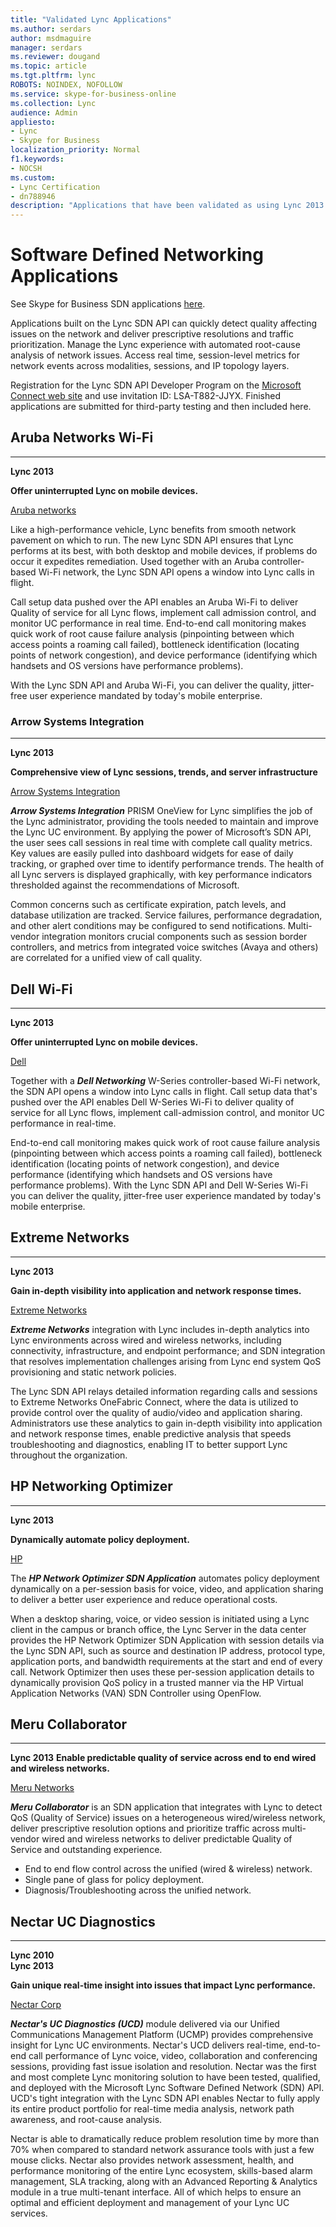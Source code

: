 ```yaml
---
title: "Validated Lync Applications"
ms.author: serdars
author: msdmaguire
manager: serdars
ms.reviewer: dougand
ms.topic: article
ms.tgt.pltfrm: lync
ROBOTS: NOINDEX, NOFOLLOW
ms.service: skype-for-business-online
ms.collection: Lync
audience: Admin
appliesto:
- Lync
- Skype for Business
localization_priority: Normal
f1.keywords:
- NOCSH
ms.custom:
- Lync Certification
- dn788946
description: "Applications that have been validated as using Lync 2013 APIs."
---
```


# Software Defined Networking Applications
See Skype for Business SDN applications [here](../certification/networking-sdn.md).

Applications built on the Lync SDN API can quickly detect quality affecting issues on the network and deliver prescriptive resolutions and traffic prioritization. Manage the Lync experience with automated root-cause analysis of network issues. Access real time, session-level metrics for network events across modalities, sessions, and IP topology layers.

Registration for the Lync SDN API Developer Program on the [Microsoft Connect web site](https://connect.microsoft.com/invitationentry.aspx) and use invitation ID: LSA-T882-JJYX. Finished applications are submitted for third-party testing and then included here.

## Aruba Networks Wi-Fi
* * *
  **Lync 2013**

  **Offer uninterrupted Lync on mobile devices.**

[Aruba networks](http://arubanetworks.com)

Like a high-performance vehicle, Lync benefits from smooth network pavement on which to run. The new Lync SDN API ensures that Lync performs at its best, with both desktop and mobile devices, if problems do occur it expedites remediation. Used together with an Aruba controller-based Wi-Fi network, the Lync SDN API opens a window into Lync calls in flight.

Call setup data pushed over the API enables an Aruba Wi-Fi to deliver Quality of service for all Lync flows, implement call admission control, and monitor UC performance in real time. End-to-end call monitoring makes quick work of root cause failure analysis (pinpointing between which access points a roaming call failed), bottleneck identification (locating points of network congestion), and device performance (identifying which handsets and OS versions have performance problems).

With the Lync SDN API and Aruba Wi-Fi, you can deliver the quality, jitter-free user experience mandated by today's mobile enterprise.

### Arrow Systems Integration
* * *
  **Lync 2013**

  **Comprehensive view of Lync sessions, trends, and server infrastructure**

[Arrow Systems Integration](http://arrowsi.com)

***Arrow Systems Integration*** PRISM OneView for Lync simplifies the job of the Lync administrator, providing the tools needed to maintain and improve the Lync UC environment. By applying the power of Microsoft’s SDN API, the user sees call sessions in real time with complete call quality metrics. Key values are easily pulled into dashboard widgets for ease of daily tracking, or graphed over time to identify performance trends. The health of all Lync servers is displayed graphically, with key performance indicators thresholded against the recommendations of Microsoft.

Common concerns such as certificate expiration, patch levels, and database utilization are tracked. Service failures, performance degradation, and other alert conditions may be configured to send notifications. Multi-vendor integration monitors crucial components such as session border controllers, and metrics from integrated voice switches (Avaya and others) are correlated for a unified view of call quality.

## Dell Wi-Fi
* * *
  **Lync 2013**

  **Offer uninterrupted Lync on mobile devices.**

[Dell](http://dell.com)

Together with a ***Dell Networking*** W-Series controller-based Wi-Fi network, the SDN API opens a window into Lync calls in flight. Call setup data that's pushed over the API enables Dell W-Series Wi-Fi to deliver quality of service for all Lync flows, implement call-admission control, and monitor UC performance in real-time.

End-to-end call monitoring makes quick work of root cause failure analysis (pinpointing between which access points a roaming call failed), bottleneck identification (locating points of network congestion), and device performance (identifying which handsets and OS versions have performance problems). With the Lync SDN API and Dell W-Series Wi-Fi you can deliver the quality, jitter-free user experience mandated by today's mobile enterprise.

## Extreme Networks
* * *
  **Lync 2013**

  **Gain in-depth visibility into application and network response times.**

[Extreme Networks](http://extremenetworks.com)

***Extreme Networks*** integration with Lync includes in-depth analytics into Lync environments across wired and wireless networks, including connectivity, infrastructure, and endpoint performance; and SDN integration that resolves implementation challenges arising from Lync end system QoS provisioning and static network policies.

The Lync SDN API relays detailed information regarding calls and sessions to Extreme Networks OneFabric Connect, where the data is utilized to provide control over the quality of audio/video and application sharing. Administrators use these analytics to gain in-depth visibility into application and network response times, enable predictive analysis that speeds troubleshooting and diagnostics, enabling IT to better support Lync throughout the organization.

## HP Networking Optimizer
* * *
  **Lync 2013**

  **Dynamically automate policy deployment.**

[HP](http://HP.com)

The ***HP Network Optimizer SDN Application*** automates policy deployment dynamically on a per-session basis for voice, video, and application sharing to deliver a better user experience and reduce operational costs.

When a desktop sharing, voice, or video session is initiated using a Lync client in the campus or branch office, the Lync Server in the data center provides the HP Network Optimizer SDN Application with session details via the Lync SDN API, such as source and destination IP address, protocol type, application ports, and bandwidth requirements at the start and end of every call. Network Optimizer then uses these per-session application details to dynamically provision QoS policy in a trusted manner via the HP Virtual Application Networks (VAN) SDN Controller using OpenFlow.

## Meru Collaborator
* * *

  **Lync 2013**
  **Enable predictable quality of service across end to end wired and wireless networks.**

[Meru Networks](http://merunetworks.com)

***Meru Collaborator*** is an SDN application that integrates with Lync to detect QoS (Quality of Service) issues on a heterogeneous wired/wireless network, deliver prescriptive resolution options and prioritize traffic across multi-vendor wired and wireless networks to deliver predictable Quality of Service and outstanding experience.
- End to end flow control across the unified (wired & wireless) network.
- Single pane of glass for policy deployment.
- Diagnosis/Troubleshooting across the unified network.


## Nectar UC Diagnostics
* * *
  **Lync 2010</br>Lync 2013**

 **Gain unique real-time insight into issues that impact Lync performance.**

[Nectar Corp](http://nectarcorp.com)

***Nectar's UC Diagnostics (UCD)*** module delivered via our Unified Communications Management Platform (UCMP) provides comprehensive insight for Lync UC environments. Nectar's UCD delivers real-time, end-to-end call performance of Lync voice, video, collaboration and conferencing sessions, providing fast issue isolation and resolution. Nectar was the first and most complete Lync monitoring solution to have been tested, qualified, and deployed with the Microsoft Lync Software Defined Network (SDN) API. UCD's tight integration with the Lync SDN API enables Nectar to fully apply its entire product portfolio for real-time media analysis, network path awareness, and root-cause analysis.

Nectar is able to dramatically reduce problem resolution time by more than 70% when compared to standard network assurance tools with just a few mouse clicks. Nectar also provides network assessment, health, and performance monitoring of the entire Lync ecosystem, skills-based alarm management, SLA tracking, along with an Advanced Reporting & Analytics module in a true multi-tenant interface. All of which helps to ensure an optimal and efficient deployment and management of your Lync UC services.

